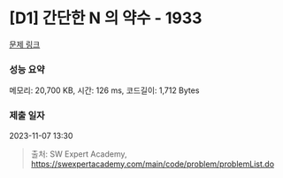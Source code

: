 # [D1] 간단한 N 의 약수 - 1933 

[문제 링크](https://swexpertacademy.com/main/code/problem/problemDetail.do?contestProbId=AV5PhcWaAKIDFAUq) 

### 성능 요약

메모리: 20,700 KB, 시간: 126 ms, 코드길이: 1,712 Bytes

### 제출 일자

2023-11-07 13:30



> 출처: SW Expert Academy, https://swexpertacademy.com/main/code/problem/problemList.do